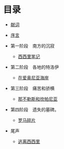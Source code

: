 # 目录

* [献词](README.md)

* [序言](preface.md)

* 第一阶段　南方的沉寂

  * [西西里笔记](chapter01.md)

* 第二阶段　各地的特洛伊

  * [在爱奥尼亚海岸](chapter02.md)

* 第三阶段　痛苦和骄横

  * [那不勒斯和坎帕尼亚](chapter03.md)

* 第四阶段　遗失的墓碑。

  * [罗马碎片](chapter04.md)

* 尾声

  * [逃离西西里](chapter05.md)
